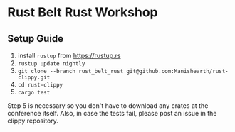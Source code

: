 # Rust Belt Rust Workshop

## Setup Guide

1. install `rustup` from https://rustup.rs
2. `rustup update nightly`
3. `git clone --branch rust_belt_rust git@github.com:Manishearth/rust-clippy.git`
4. `cd rust-clippy`
5. `cargo test`

Step 5 is necessary so you don't have to download any crates at the conference itself. Also, in case the tests fail, please post an issue in the clippy repository.
